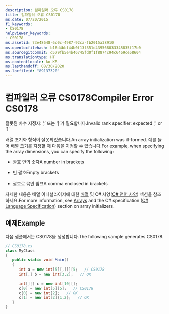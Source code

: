 ```yaml
---
description: 컴파일러 오류 CS0178
title: 컴파일러 오류 CS0178
ms.date: 07/20/2015
f1_keywords:
- CS0178
helpviewer_keywords:
- CS0178
ms.assetid: 73e48648-6c0c-4987-92ca-fb2015a38910
ms.openlocfilehash: b16d4bbf44b0f13f351d439568033348835f17b0
ms.sourcegitcommit: d579fb5e4b46745fd0f1f8874c94c6469ce58604
ms.translationtype: HT
ms.contentlocale: ko-KR
ms.lasthandoff: 08/30/2020
ms.locfileid: "89137320"
---
```

# <a name="compiler-error-cs0178"></a><span data-ttu-id="020fa-103">컴파일러 오류 CS0178</span><span class="sxs-lookup"><span data-stu-id="020fa-103">Compiler Error CS0178</span></span>
<span data-ttu-id="020fa-104">잘못된 차수 지정자: ‘,’ 또는 ‘]’가 필요합니다.</span><span class="sxs-lookup"><span data-stu-id="020fa-104">Invalid rank specifier: expected ',' or ']'</span></span>  
  
 <span data-ttu-id="020fa-105">배열 초기화 형식이 잘못되었습니다.</span><span class="sxs-lookup"><span data-stu-id="020fa-105">An array initialization was ill-formed.</span></span> <span data-ttu-id="020fa-106">예를 들어 배열 크기를 지정할 때 다음을 지정할 수 있습니다.</span><span class="sxs-lookup"><span data-stu-id="020fa-106">For example, when specifying the array dimensions, you can specify the following:</span></span>  
  
- <span data-ttu-id="020fa-107">괄호 안의 숫자</span><span class="sxs-lookup"><span data-stu-id="020fa-107">A number in brackets</span></span>  
  
- <span data-ttu-id="020fa-108">빈 괄호</span><span class="sxs-lookup"><span data-stu-id="020fa-108">Empty brackets</span></span>  
  
- <span data-ttu-id="020fa-109">괄호로 묶인 쉼표</span><span class="sxs-lookup"><span data-stu-id="020fa-109">A comma enclosed in brackets</span></span>  
  
 <span data-ttu-id="020fa-110">자세한 내용은 배열 이니셜라이저에 대한 [배열](../../programming-guide/arrays/index.md) 및 C# 사양([C# 언어 사양](~/_csharplang/spec/arrays.md#array-initializers)) 섹션을 참조하세요.</span><span class="sxs-lookup"><span data-stu-id="020fa-110">For more information, see [Arrays](../../programming-guide/arrays/index.md) and the C# specification ([C# Language Specification](~/_csharplang/spec/arrays.md#array-initializers)) section on array initializers.</span></span>  
  
## <a name="example"></a><span data-ttu-id="020fa-111">예제</span><span class="sxs-lookup"><span data-stu-id="020fa-111">Example</span></span>  
 <span data-ttu-id="020fa-112">다음 샘플에서는 CS0178을 생성합니다.</span><span class="sxs-lookup"><span data-stu-id="020fa-112">The following sample generates CS0178.</span></span>  
  
```csharp  
// CS0178.cs  
class MyClass  
{  
   public static void Main()  
   {  
      int a = new int[5][,][][5;   // CS0178  
      int[,] b = new int[3,2];   // OK  
  
      int[][] c = new int[10][];  
      c[0] = new int[5][5];   // CS0178  
      c[0] = new int[2];   // OK  
      c[1] = new int[2]{1,2};   // OK  
   }  
}  
```
